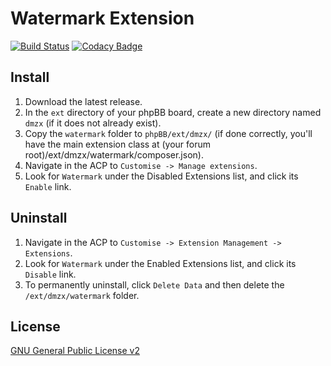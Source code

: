 # Watermark Extension

[![Build Status](https://github.com/dmzx/Watermark/workflows/Tests/badge.svg)](https://github.com/phpbb-extensions/dmzx/Watermark)
[![Codacy Badge](https://api.codacy.com/project/badge/Grade/0455c9bf15c74844b17041c1956d25d1)](https://www.codacy.com/manual/dmzx/Watermark?utm_source=github.com&amp;utm_medium=referral&amp;utm_content=dmzx/Watermark&amp;utm_campaign=Badge_Grade)

## Install
1. Download the latest release.
2. In the `ext` directory of your phpBB board, create a new directory named `dmzx` (if it does not already exist).
3. Copy the `watermark` folder to `phpBB/ext/dmzx/` (if done correctly, you'll have the main extension class at (your forum root)/ext/dmzx/watermark/composer.json).
4. Navigate in the ACP to `Customise -> Manage extensions`.
5. Look for `Watermark` under the Disabled Extensions list, and click its `Enable` link.

## Uninstall
1. Navigate in the ACP to `Customise -> Extension Management -> Extensions`.
2. Look for `Watermark` under the Enabled Extensions list, and click its `Disable` link.
3. To permanently uninstall, click `Delete Data` and then delete the `/ext/dmzx/watermark` folder.

## License

[GNU General Public License v2](http://opensource.org/licenses/GPL-2.0)
